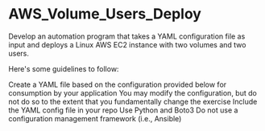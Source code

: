 # AWS_Volume_Users_Deploy


Develop an automation program that takes a YAML configuration file as input and deploys a Linux AWS EC2 instance with two volumes and two users.

Here's some guidelines to follow:

Create a YAML file based on the configuration provided below for consumption by your application
You may modify the configuration, but do not do so to the extent that you fundamentally change the exercise
Include the YAML config file in your repo
Use Python and Boto3
Do not use a configuration management framework (i.e., Ansible)
